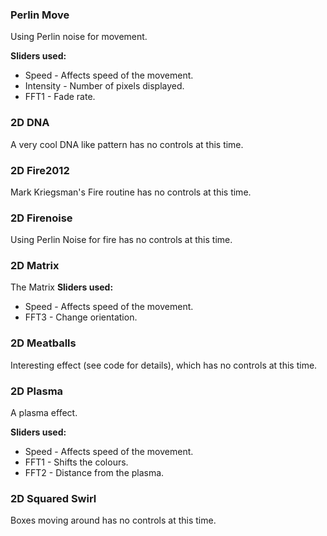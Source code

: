 ### Perlin Move
Using Perlin noise for movement.

**Sliders used:**
* Speed - Affects speed of the movement.
* Intensity - Number of pixels displayed.
* FFT1 - Fade rate.

### 2D DNA
A very cool DNA like pattern has no controls at this time.

### 2D Fire2012
Mark Kriegsman's Fire routine has no controls at this time.

### 2D Firenoise
Using Perlin Noise for fire has no controls at this time.

### 2D Matrix
The Matrix
**Sliders used:**
* Speed - Affects speed of the movement.
* FFT3 - Change orientation.



### 2D Meatballs
Interesting effect (see code for details), which has no controls at this time.

### 2D Plasma
A plasma effect.

**Sliders used:**
* Speed - Affects speed of the movement.
* FFT1 - Shifts the colours.
* FFT2 - Distance from the plasma.


### 2D Squared Swirl
Boxes moving around has no controls at this time.



